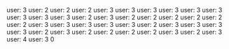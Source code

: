 user: 3
user: 2
user: 2
user: 2
user: 3
user: 3
user: 3
user: 3
user: 3
user: 3
user: 3
user: 3
user: 3
user: 2
user: 3
user: 2
user: 2
user: 2
user: 2
user: 2
user: 2
user: 3
user: 3
user: 3
user: 3
user: 3
user: 2
user: 3
user: 3
user: 3
user: 3
user: 2
user: 3
user: 2
user: 2
user: 2
user: 2
user: 3
user: 2
user: 3
user: 4
user: 3
0